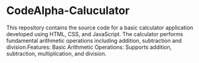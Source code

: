 # CodeAlpha-Caluculator
This repository contains the source code for a basic calculator application developed using HTML, CSS, and JavaScript. The calculator performs fundamental arithmetic operations including addition, subtraction and division.Features: Basic Arithmetic Operations: Supports addition, subtraction, multiplication, and division.
